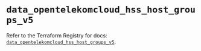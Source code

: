# `data_opentelekomcloud_hss_host_groups_v5`

Refer to the Terraform Registry for docs: [`data_opentelekomcloud_hss_host_groups_v5`](https://registry.terraform.io/providers/opentelekomcloud/opentelekomcloud/1.36.33/docs/data-sources/hss_host_groups_v5).
